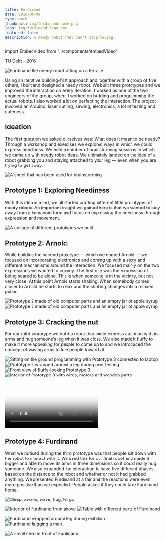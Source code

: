 ```yaml
---
title: Furdinand
date: 2016-09-09
type: work
thumbnail: img/furdinand-home.png
logo: img/furdinand-logo.png
featured: false
description: A needy robot that can't stop loving.
---
```

import EmbedVideo from "../components/embedVideo"

<Title>Furdinand</Title>
<SubTitle>TU Delft - 2016</SubTitle>

<HeroImage>

![Furdinand the needy robot sitting on a terrace](img/furdinand-home.png)
</HeroImage>

<IntroText>
Using an iterative building-first approach and together with a group of five others, I built and designed a needy robot. We built three prototypes and we improved the interaction on every iteration. I worked as one of the two engineers of the group, where I worked on building and programming the actual robots. I also worked a lot on perfecting the interaction. The project involved an Arduino, laser cutting, sewing, electronics, a lot of testing and cuteness.
</IntroText>

<RegularBlock>

## Ideation
The first question we asked ourselves was: What does it mean to be needy? Through a workshop and exercises we explored ways in which we could express neediness. We held a number of brainstorming sessions in which we came up with needy robot ideas. We ultimately landed on the idea of a robot grabbing you and staying attached to your leg — even when you are trying to get away.


![A sheet that has been used for brainstorming](img/brainstorm.jpg "One of the sheets used during the brainstorm")

## Prototype 1: Exploring Neediness
With this idea in mind, we all started crafting different little prototypes of needy robots. An important insight we gained here is that we wanted to stay away from a humanoid form and focus on expressing the neediness through expression and movement.

![A collage of different prototypes we built](img/collage.jpg)

## Prototype 2: Arnold.
While building the second prototype — which we named Arnold — we focused on incorporating electronics and coming up with a story and different mechanisms around the interaction. We focused mainly on the two expressions we wanted to convey. The first one was the expression of being scared to be alone. This is when someone is in the vicinity, but not very close. At this point Arnold starts shaking. When somebody comes closer to Arnold he starts to relax and the shaking changes into a relaxed pulse.

<Gallery>

![Prototype 2 made of old computer parts and an empty jar of apple syrup](img/arnold1.jpg)
![Prototype 2 made of old computer parts and an empty jar of apple syrup](img/arnold1.jpg)
</Gallery>

## Prototype 3: Cracking the nut.
For our third prototype we build a robot that could express attention with its arms and hug someone’s leg when it was close. We also made it fluffy to make it more appealing for people to come up to and we introduced the concept of waving arms to lure people towards it.

<Gallery>

![Sitting on the ground programming with Prototype 3 connected to laptop](img/nut1.jpg)
![Prototype 3 wrapped around a leg during user testing](img/nut2.jpg)
![Front view of fluffy-looking Prototype 3](img/nut3.jpg)
![Interior of Prototype 3 with wires, motors and wooden parts](img/nut4.jpg)

</Gallery>

<EmbedVideo>
<video loop muted autoplay controls poster="img/nuts.jpg">
  <source src="img/nuts.mp4" type="video/mp4"></source>
  <source src="img/nuts.webm" type="video/webm"></source>
  <source src="img/nuts.ogg" type="video/ogg"></source>
</video>
</EmbedVideo>

## Prototype 4: Furdinand
What we noticed during the third prototype was that people sat down with the robot to interact with it. We used this for our final robot and made it bigger and able to move its arms in three dimensions so it could really hug someone. We also expanded the interaction to have five different phases, based on the distance to the robot and whether or not it had grabbed anything. We presented Furdinand at a fair and the reactions were even more positive than we expected. People asked if they could take Furdinand home.

![Sleep, awake, wave, hug, let go](img/movements.png "The different phases of the interaction")

![Interior of Furdinand from above](img/final1.jpg)
![Table with different parts of Furdinand](img/final2.jpg)
<Gallery>

![Furdinand wrapped around leg during exibition](img/final3.jpg)
![Furdinand hugging a man](img/final4.jpg)
</Gallery>
.

![A small child in front of Furdinand](img/final5.jpg)


</RegularBlock>